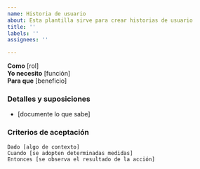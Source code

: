 ```yaml
---
name: Historia de usuario
about: Esta plantilla sirve para crear historias de usuario
title: ''
labels: ''
assignees: ''

---
```


**Como** [rol]  
 **Yo necesito** [función]  
 **Para que** [beneficio]  
   
 ### Detalles y suposiciones
 * [documente lo que sabe]
   
 ### Criterios de aceptación
 
 ```gherkin
 Dado [algo de contexto]
 Cuando [se adopten determinadas medidas]
 Entonces [se observa el resultado de la acción]
